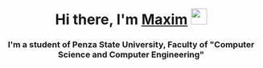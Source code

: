 <h1 align="center">Hi there, I'm <a href="http://kindneko.site/" target="_blank">Maxim</a> 
<img src="https://github.com/blackcater/blackcater/raw/main/images/Hi.gif" height="32"/></h1>
<h3 align="center">I'm a student of Penza State University, Faculty of "Computer Science and Computer Engineering"</h3>
